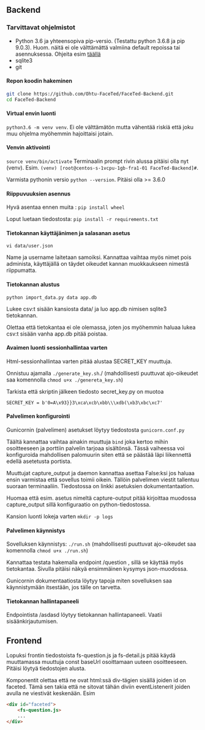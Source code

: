 ## Backend
### Tarvittavat ohjelmistot
* Python 3.6 ja yhteensopiva pip-versio. (Testattu python 3.6.8 ja pip 9.0.3). Huom. näitä ei ole välttämättä valmiina default repoissa tai asennuksessa. Ohjeita esim [täällä](https://www.digitalocean.com/community/tutorials/how-to-install-python-3-and-set-up-a-local-programming-environment-on-centos-7)
* sqlite3
* git

#### Repon koodin hakeminen
```bash
git clone https://github.com/Ohtu-FaceTed/FaceTed-Backend.git
cd FaceTed-Backend
```

#### Virtual envin luonti
```python3.6 -m venv venv```. Ei ole välttämätön mutta vähentää riskiä että joku muu ohjelma myöhemmin hajoittaisi jotain.

#### Venvin aktivointi
```source venv/bin/activate```
Terminaalin prompt rivin alussa pitäisi olla nyt (venv).
Esim. ```(venv) [root@centos-s-1vcpu-1gb-fra1-01 FaceTed-Backend]#```.

Varmista pythonin versio ```python --version```. Pitäisi olla >= 3.6.0


#### Riippuvuuksien asennus
Hyvä asentaa ennen muita : ```pip install wheel```

Loput luetaan tiedostosta: ```pip install -r requirements.txt```


#### Tietokannan käyttäjänimen ja salasanan asetus
```vi data/user.json```

Name ja username laitetaan samoiksi. Kannattaa vaihtaa myös nimet pois administa, käyttäjällä on täydet oikeudet kannan muokkaukseen nimestä riippumatta.

#### Tietokannan alustus
```python import_data.py data app.db```

Lukee csv:t sisään kansiosta data/ ja luo app.db nimisen sqlite3 tietokannan. 

Olettaa että tietokantaa ei ole olemassa, joten jos myöhemmin haluaa lukea csv:t sisään vanha app.db pitää poistaa.


#### Avaimen luonti sessionhallintaa varten
Html-sessionhallintaa varten pitää alustaa SECRET_KEY muuttuja. 

Onnistuu ajamalla ```./generate_key.sh```./ (mahdollisesti puuttuvat ajo-oikeudet saa komennolla ```chmod u+x ./genereta_key.sh```)

Tarkista että skriptin jälkeen tiedosto secret_key.py on muotoa 

```
SECRET_KEY = b'0=A\x93}}3\xca\xcb\xbb\\\xdb(\xb3\xbc\xc7'
```


#### Palvelimen konfigurointi
Gunicornin (palvelimen) asetukset löytyy tiedostosta ```gunicorn.conf.py```

Täältä kannattaa vaihtaa ainakin muuttuja ```bind``` joka kertoo mihin osoitteeseen ja porttiin palvelin tarjoaa sisältönsä. Tässä vaiheessa voi konfiguroida mahdollisen palomuurin siten että se päästää läpi liikennettä edellä asetetusta portista.

Muuttujat capture_output ja daemon kannattaa asettaa False:ksi jos haluaa ensin varmistaa että sovellus toimii oikein. Tällöin palvelimen viestit tallentuu suoraan terminaaliin. Tiedostossa on linkki asetuksien dokumentantaation. 

Huomaa että esim. asetus nimeltä capture-output pitää kirjoittaa muodossa capture_output sillä konfiguraatio on python-tiedostossa.

Kansion luonti lokeja varten ```mkdir -p logs```


#### Palvelimen käynnistys
Sovelluksen käynnistys: ```./run.sh``` (mahdollisesti puuttuvat ajo-oikeudet saa komennolla ```chmod u+x ./run.sh```)

Kannattaa testata hakemalla endpoint /question , sillä se käyttää myös tietokantaa. Sivulla pitäisi näkyä ensimmäinen kysymys json-muodossa.

Gunicornin dokumentaatiosta löytyy tapoja miten sovelluksen saa käynnistymään itsestään, jos tälle on tarvetta.


#### Tietokannan hallintapaneeli
Endpointista /asdasd löytyy tietokannan hallintapaneeli. Vaatii sisäänkirjautumisen. 

## Frontend

Lopuksi frontin tiedostoista fs-question.js ja fs-detail.js pitää käydä muuttamassa muuttuja const baseUrl osoittamaan uuteen osoitteeseen. Pitäisi löytyä tiedostojen alusta. 

Komponentit olettaa että ne ovat html:ssä div-tägien sisällä joiden id on faceted. Tämä sen takia että ne sitovat tähän diviin eventListenerit joiden avulla ne viestivät keskenään. Esim
```html
<div id="faceted">
    <fs-question.js>
    ...
</div>
```
